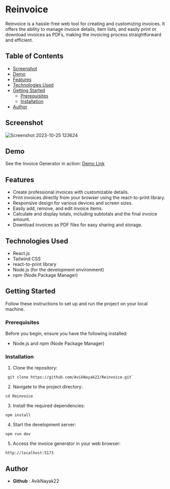 # Reinvoice

Reinvoice is a hassle-free web tool for creating and customizing invoices. It offers the ability to manage invoice details, item lists, and easily print or download invoices as PDFs, making the invoicing process straightforward and efficient.

## Table of Contents
- [Screenshot](#screenshot)
- [Demo](#demo)
- [Features](#features)
- [Technologies Used](#technologies-used)
- [Getting Started](#getting-started)
  - [Prerequisites](#prerequisites)
  - [Installation](#installation)
- [Author](#author)

## Screenshot


![Screenshot 2023-10-25 123624](https://github.com/AvikNayak22/React-Invoice/assets/110925067/d26ff841-0aa2-436c-8fd6-aac187152b2e)

## Demo

See the Invoice Generator in action: [Demo Link](https://an-invoice-app.netlify.app/)

## Features

- Create professional invoices with customizable details.
- Print invoices directly from your browser using the react-to-print library.
- Responsive design for various devices and screen sizes.
- Easily add, remove, and edit invoice items.
- Calculate and display totals, including subtotals and the final invoice amount.
- Download invoices as PDF files for easy sharing and storage.

## Technologies Used
- React.js
- Tailwind CSS
- react-to-print library
- Node.js (for the development environment)
- npm (Node Package Manager)

## Getting Started

Follow these instructions to set up and run the project on your local machine.

### Prerequisites

Before you begin, ensure you have the following installed:

- Node.js and npm (Node Package Manager)

### Installation

1. Clone the repository:
```
 git clone https://github.com/AvikNayak22/Reinvoice.git`
```
2. Navigate to the project directory:
```
cd Reinvoice
```
3. Install the required dependencies:
```
npm install
```
4. Start the development server:
```
npm run dev
```
5. Access the invoice generator in your web browser:
```
http://localhost:5173
```

## Author
- __Github__ : AvikNayak22

